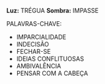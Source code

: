 **Luz:** TRÉGUA
**Sombra:** IMPASSE

PALAVRAS-CHAVE:
- IMPARCIALIDADE
- INDECISÃO
- FECHAR-SE
- IDEIAS CONFLITUOSAS
- AMBIVALÊNCIA
- PENSAR COM A CABEÇA
